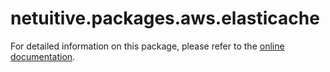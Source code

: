 # netuitive.packages.aws.elasticache

For detailed information on this package, please refer to the [online documentation](https://docs.virtana.com/en/aws.html).
